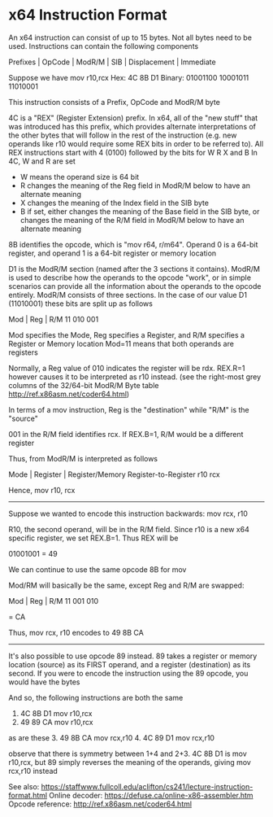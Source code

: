# x64 Instruction Format

An x64 instruction can consist of up to 15 bytes. Not all bytes need to be used. Instructions can contain the following components

Prefixes | OpCode | ModR/M | SIB | Displacement | Immediate

Suppose we have mov r10,rcx
Hex:    4C       8B       D1
Binary: 01001100 10001011 11010001

This instruction consists of a Prefix, OpCode and ModR/M byte

4C is a "REX" (Register Extension) prefix. In x64, all of the "new stuff" that was introduced
has this prefix, which provides alternate interpretations of the other bytes that will follow in
the rest of the instruction (e.g. new operands like r10 would require some REX bits in order to be
referred to). All REX instructions start with 4 (0100) followed by the bits for W R X and B
In 4C, W and R are set
- W means the operand size is 64 bit
- R changes the meaning of the Reg field in ModR/M below to have an alternate meaning
- X changes the meaning of the Index field in the SIB byte
- B if set, either changes the meaning of the Base field in the SIB byte, or changes the meaning of the R/M field in ModR/M below to have an alternate meaning

8B identifies the opcode, which is "mov r64, r/m64". Operand 0 is a 64-bit register, and operand 1 is
a 64-bit register or memory location

D1 is the ModR/M section (named after the 3 sections it contains). ModR/M is used to describe how the operands
to the opcode "work", or in simple scenarios can provide all the information about the operands to the opcode
entirely. ModR/M consists of three sections. In the case of our value D1 (11010001) these bits are split up as follows

Mod | Reg | R/M
 11   010   001

Mod specifies the Mode, Reg specifies a Register, and R/M specifies a Register or Memory location
Mod=11 means that both operands are registers

Normally, a Reg value of 010 indicates the register will be rdx. REX.R=1 however causes it to be interpreted
as r10 instead. (see the right-most grey columns of the 32/64-bit ModR/M Byte table http://ref.x86asm.net/coder64.html)

In terms of a mov instruction, Reg is the "destination" while "R/M" is the "source"

001 in the R/M field identifies rcx. If REX.B=1, R/M would be a different register

Thus, from ModR/M is interpreted as follows

Mode                 | Register | Register/Memory
Register-to-Register   r10        rcx

Hence, mov r10, rcx

----------------------------------------------------------------

Suppose we wanted to encode this instruction backwards: mov rcx, r10

R10, the second operand, will be in the R/M field. Since r10 is a new x64 specific register,
we set REX.B=1. Thus REX will be

01001001 = 49

We can continue to use the same opcode 8B for mov

Mod/RM will basically be the same, except Reg and R/M are swapped:

Mod | Reg | R/M
 11   001   010

= CA

Thus, mov rcx, r10 encodes to 49 8B CA

----------------------------------------------------------------

It's also possible to use opcode 89 instead. 89 takes a register or memory location (source) as its FIRST
operand, and a register (destination) as its second. If you were to encode the instruction using the 89 opcode,
you would have the bytes

And so, the following instructions are both the same
1.  4C 8B D1 mov r10,rcx
2.  49 89 CA mov r10,rcx

as are these
3.  49 8B CA mov rcx,r10
4.  4C 89 D1 mov rcx,r10

observe that there is symmetry between 1+4 and 2+3. 4C 8B D1 is mov r10,rcx, but 89 simply reverses the meaning
of the operands, giving mov rcx,r10 instead

See also: https://staffwww.fullcoll.edu/aclifton/cs241/lecture-instruction-format.html
Online decoder: https://defuse.ca/online-x86-assembler.htm
Opcode reference: http://ref.x86asm.net/coder64.html
